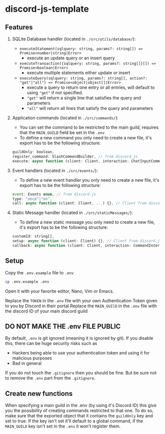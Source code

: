 # discord-js-template

## Features
1. SQLite Database handler (located in `./src/utils/database/`):
    - `executeStatement(sqlquery: string, params?: string[]) => Promise<number|string|Error>`
        - execute an update query or an insert query
    - `executeTransaction({sqlquery: string, params?: string[]}[]) => Promise<boolean|Error>`
        - execute multiple statements either update or insert
    - `executeQuery(sqlquery: string, params?: string[], action?: "get"|"all") => Promise<object|object[]|Error>`
        - execute a query to return one entry or all entries, will default to using `"get"` if not specified.
        - `"get"` will return a single line that satisfies the query and parameters
        - `"all"` will return all lines that satisfy the query and parameters

2. Application commands (located in `./src/commands/`):
    - You can set the command to be restricted to the main guild, requires that the `MAIN_GUILD` field be set in the `.env`
    - To define a new command you only need to create a new file, it's export has to be the following structure:
    ```js
    guildOnly: boolean,
    register_command: SlashCommandBuilder, // from discord.js
    execute: async function (client: Client, interaction: ChatInputCommandInteraction) {}, // Client & ChatInputCommandInteraction from discord.js
    ```

3. Event handlers (located in `./src/events/`):
    - To define a new event handler you only need to create a new file, it's export has to be the following structure:
    ```js
    event: Events enum, // from discord.js
    type: "once"|"on",
    call: async function (client: Client, ...) {}, // Client from discord.js, ... args relating to the event check discord.js documentation
    ```

4. Static Message handler (located in `./src/staticMessages/`):
    - To define a new static message you only need to create a new file, it's export has to be the following structure:
    ```js
    customId: string[],
    setup: async function (client: Client) {}, // Client from discord.js
    callback: async function (client: Client, interaction: CommandInteraction) {}, // Client & CommandInteraction from discord.js
    ```

## Setup
Copy the `.env.example` file to `.env`
```bash
cp .env.example .env
```

Open it with your favorite editor, Nano, Vim or Emacs.

Replace the `TOKEN` in the `.env` file with your own Authentication Token given to you by Discord in their portal 
Replace the `MAIN_GUIlD` in the `.env` file with the discord ID of your main discord guild 

## DO NOT MAKE THE .env FILE PUBLIC
By default, `.env` is git ignored (meaning it is ignored by git). If you disable this, there can be huge security risks such as
- Hackers being able to use your authentication token and using it for malicious purposes
- Bad in general

If you do not touch the `.gitignore` then you should be fine. But be sure not to remove the `.env` part from the `.gitignore`.

## Create new functions
When specifying a main guild in the .env (by using it's Discord ID) this give you the possibility of creating commands restricted to that one.
To do so, make sure that the exported object that it contains the `guildOnly` key and set to true.
If the key isn't set it'll default to a global command, if the `MAIN_GUILD` key isn't set in the `.env` it won't register them.
